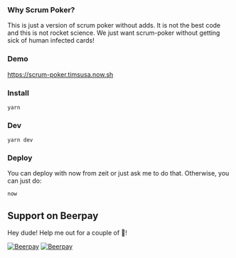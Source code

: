 ### Why Scrum Poker?
This is just a version of scrum poker without adds. 
It is not the best code and this is not rocket science. 
We just want scrum-poker without getting sick of human infected cards!

### Demo
https://scrum-poker.timsusa.now.sh

### Install
```
yarn 
```

### Dev
```
yarn dev
``` 

### Deploy
You can deploy with now from zeit or just ask me to do that. Otherwise, you can just do: 
```
now
``` 

## Support on Beerpay
Hey dude! Help me out for a couple of :beers:!

[![Beerpay](https://beerpay.io/TimSusa/scrum-poker/badge.svg?style=beer-square)](https://beerpay.io/TimSusa/scrum-poker)  [![Beerpay](https://beerpay.io/TimSusa/scrum-poker/make-wish.svg?style=flat-square)](https://beerpay.io/TimSusa/scrum-poker?focus=wish)